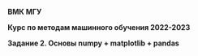 **ВМК МГУ**

**Курс по методам машинного обучения 2022-2023**

**Задание 2. Основы numpy + matplotlib + pandas**
